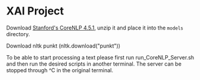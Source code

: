 # XAI Project

Download [Stanford's CoreNLP
4.5.1](https://stanfordnlp.github.io/CoreNLP/index.html), unzip it and place it
into the `models` directory.

Download nltk punkt (nltk.download("punkt"))

To be able to start processing a text please first run run_CoreNLP_Server.sh and then run the desired scripts in another terminal.
The server can be stopped through ^C in the original terminal.